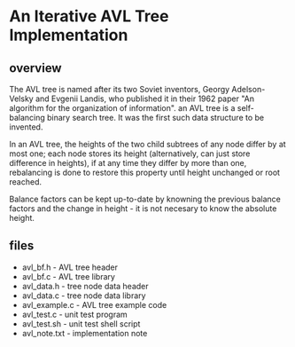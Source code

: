 
# An Iterative AVL Tree Implementation

## overview

The AVL tree is named after its two Soviet inventors, Georgy Adelson-Velsky and Evgenii Landis, who published it in their 1962 paper "An algorithm for the organization of information". an AVL tree is a self-balancing binary search tree. It was the first such data structure to be invented.

In an AVL tree, the heights of the two child subtrees of any node differ by at most one; each node stores its height (alternatively, can just store difference in heights), if at any time they differ by more than one, rebalancing is done to restore this property until height unchanged or root reached.

Balance factors can be kept up-to-date by knowning the previous balance factors and the change in height - it is not necesary to know the absolute height.

## files

* avl_bf.h - AVL tree header
* avl_bf.c - AVL tree library
* avl_data.h - tree node data header
* avl_data.c - tree node data library
* avl_example.c - AVL tree example code
* avl_test.c - unit test program
* avl_test.sh - unit test shell script
* avl_note.txt - implementation note